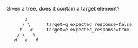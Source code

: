 Given a tree, does it contain a target element?

           a
          / \      target=g expected_response=false
         b   c     target=e expected_response=true
        / \   \
       d   e   f


